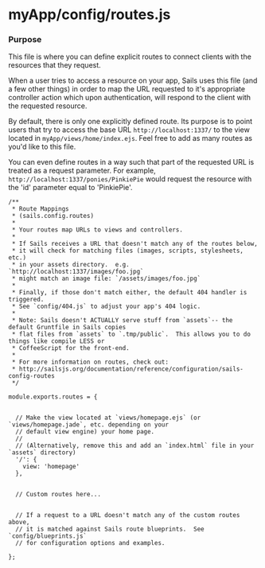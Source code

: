 # myApp/config/routes.js
### Purpose
This file is where you can define explicit routes to connect clients with the resources that they request.

When a user tries to access a resource on your app, Sails uses this file (and a few other things) in order to map the URL requested to it's appropriate controller action which upon authentication, will respond to the client with the requested resource.

By default, there is only one explicitly defined route.  Its purpose is to point users that try to access the base URL `http://localhost:1337/` to the view located in `myApp/views/home/index.ejs`. Feel free to add as many routes as you'd like to this file.

You can even define routes in a way such that part of the requested URL is treated as a request parameter. For example, `http://localhost:1337/ponies/PinkiePie` would request the resource with the 'id' parameter equal to 'PinkiePie'.



<docmeta name="displayName" value="routes.js">

```
/**
 * Route Mappings
 * (sails.config.routes)
 *
 * Your routes map URLs to views and controllers.
 *
 * If Sails receives a URL that doesn't match any of the routes below,
 * it will check for matching files (images, scripts, stylesheets, etc.)
 * in your assets directory.  e.g. `http://localhost:1337/images/foo.jpg`
 * might match an image file: `/assets/images/foo.jpg`
 *
 * Finally, if those don't match either, the default 404 handler is triggered.
 * See `config/404.js` to adjust your app's 404 logic.
 *
 * Note: Sails doesn't ACTUALLY serve stuff from `assets`-- the default Gruntfile in Sails copies
 * flat files from `assets` to `.tmp/public`.  This allows you to do things like compile LESS or
 * CoffeeScript for the front-end.
 *
 * For more information on routes, check out:
 * http://sailsjs.org/documentation/reference/configuration/sails-config-routes
 */

module.exports.routes = {


  // Make the view located at `views/homepage.ejs` (or `views/homepage.jade`, etc. depending on your
  // default view engine) your home page.
  //
  // (Alternatively, remove this and add an `index.html` file in your `assets` directory)
  '/': {
    view: 'homepage'
  },


  // Custom routes here...


  // If a request to a URL doesn't match any of the custom routes above,
  // it is matched against Sails route blueprints.  See `config/blueprints.js`
  // for configuration options and examples.

};

```
